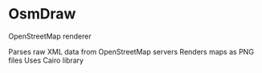 # OsmDraw
OpenStreetMap renderer

Parses raw XML data from OpenStreetMap servers
Renders maps as PNG files
Uses Cairo library
